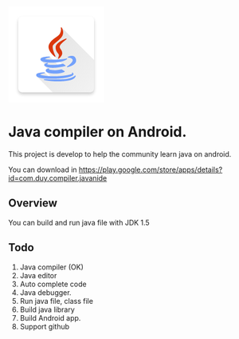 ![ICON](art/icons/mipmap-xxxhdpi/ic_launcher.png)

# Java compiler on Android.

This project is develop to help the community learn java on android.

You can download in https://play.google.com/store/apps/details?id=com.duy.compiler.javanide

## Overview
You can build and run java file with JDK 1.5

## Todo

1. Java compiler (OK)
2. Java editor
3. Auto complete code
4. Java debugger.
5. Run java file, class file
6. Build java library
7. Build Android app.
8. Support github

